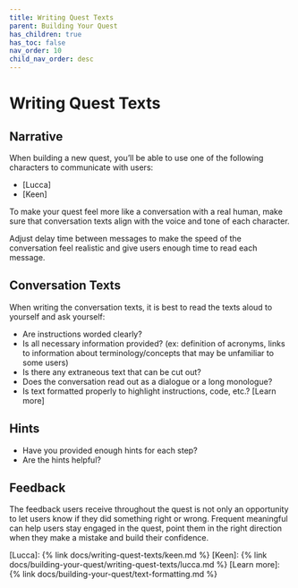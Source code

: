 ```yaml
---
title: Writing Quest Texts 
parent: Building Your Quest
has_children: true
has_toc: false
nav_order: 10
child_nav_order: desc
---
```


# Writing Quest Texts

## Narrative

When building a new quest, you’ll be able to use one of the following characters to communicate with users: 

- [Lucca]
- [Keen]

To make your quest feel more like a conversation with a real human, make sure that conversation texts align with the voice and tone of each character. 

Adjust delay time between messages to make the speed of the conversation feel realistic and give users enough time to read each message. 

## Conversation Texts

When writing the conversation texts, it is best to read the texts aloud to yourself and ask yourself: 

- Are instructions worded clearly?
- Is all necessary information provided? (ex: definition of acronyms, links to information about terminology/concepts that may be unfamiliar to some users)
- Is there any extraneous text that can be cut out?
- Does the conversation read out as a dialogue or a long monologue?
- Is text formatted properly to highlight instructions, code, etc.? [Learn more]

## Hints
- Have you provided enough hints for each step? 
- Are the hints helpful? 

## Feedback 

The feedback users receive throughout the quest is not only an opportunity to let users know if they did something right or wrong. Frequent meaningful can help users stay engaged in the quest, point them in the right direction when they make a mistake and build their confidence.

[Lucca]: {% link docs/writing-quest-texts/keen.md %}
[Keen]: {% link docs/building-your-quest/writing-quest-texts/lucca.md %}
[Learn more]: {% link docs/building-your-quest/text-formatting.md %}